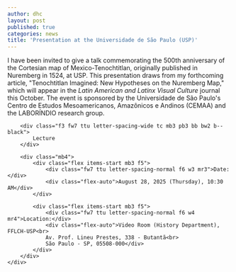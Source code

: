 ```yaml
---
author: dhc 
layout: post
published: true
categories: news
title: 'Presentation at the Universidade de São Paulo (USP)'
---
```


I have been invited to give a talk commemorating the 500th anniversary of the Cortesian map of Mexico-Tenochtitlan, originally published in Nuremberg in 1524, at USP. This presentation draws from my forthcoming article, "Tenochtitlan Imagined: New Hypotheses on the Nuremberg Map," which will appear in the *Latin American and Latinx Visual Culture* journal this October. The event is sponsored by the Universidade de São Paulo's Centro de Estudos Mesoamericanos, Amazônicos e Andinos (CEMAA) and the LABORÍNDIO research group.

<div class="flex justify-center items-center min-vh-100 pa3">
    <div class="bg-white ba b--black bw3 mw6 w-100 pa4 box-shadow-custom box-shadow-hover transition-custom">
        
        <div class="f3 fw7 ttu letter-spacing-wide tc mb3 pb3 bb bw2 b--black">
            Lecture
        </div>
        
        <div class="mb4">
            <div class="flex items-start mb3 f5">
                <div class="fw7 ttu letter-spacing-normal f6 w3 mr3">Date:</div>
                <div class="flex-auto">August 28, 2025 (Thursday), 10:30 AM</div>
            </div>
            
            <div class="flex items-start mb3 f5">
                <div class="fw7 ttu letter-spacing-normal f6 w4 mr4">Location:</div>
                <div class="flex-auto">Video Room (History Department), FFLCH-USP<br>
                Av. Prof. Lineu Prestes, 338 - Butantã<br>
                São Paulo - SP, 05508-000</div>
            </div>
        </div>
    </div>
</div>
